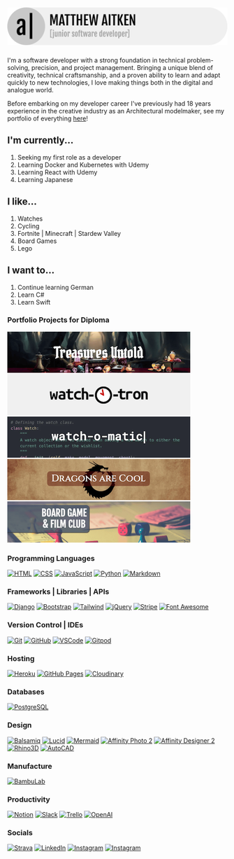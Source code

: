# [![Matthew Aitken](/assets/apeskinian_banner.png)](https://apeskinian.github.io/)

I'm a software developer with a strong foundation in technical problem-solving, precision, and project management. Bringing a unique blend of creativity, technical craftsmanship, and a proven ability to learn and adapt quickly to new technologies, I love making things both in the digital and analogue world.

Before embarking on my developer career I've previously had 18 years experience in the creative industry as an Architectural modelmaker, see my portfolio of everything [here](https://apeskinian.github.io/)!

## I'm currently...
1. Seeking my first role as a developer
2. Learning Docker and Kubernetes with Udemy
3. Learning React with Udemy
4. Learning Japanese

## I like...
1. Watches
2. Cycling
4. Fortnite | Minecraft | Stardew Valley
5. Board Games
3. Lego

## I want to...
1. Continue learning German
3. Learn C#
4. Learn Swift

### Portfolio Projects for Diploma
[![TU](assets/treasures_untold.png)](https://apeskinian-treasures-untold-568a3e176ede.herokuapp.com/)
[![WOT](assets/watch_o_tron.png)](https://apeskinian-watch-o-tron-f4512ce56f33.herokuapp.com/)
[![WOM](assets/watch_o_matic.png)](https://apeskinian-watch-o-matic-8cd45839ba26.herokuapp.com/)
[![DAC](assets/dragons_are_cool.png)](https://apeskinian.github.io/p2_dac/)
[![BGFC](assets/bgfc.png)](https://apeskinian.github.io/p1_bgfc/)

### Programming Languages
[![HTML](https://img.shields.io/badge/HTML5-E34F26?logo=html5&logoColor=fff&style=for-the-badge)](https://en.wikipedia.org/wiki/HTML)
[![CSS](https://img.shields.io/badge/CSS-639?logo=css&logoColor=fff&style=for-the-badge)](https://en.wikipedia.org/wiki/CSS)
[![JavaScript](https://img.shields.io/badge/JavaScript-F7DF1E?logo=javascript&logoColor=000&style=for-the-badge)](https://en.wikipedia.org/wiki/JavaScript)
[![Python](https://img.shields.io/badge/Python-3776AB?logo=python&logoColor=fff&style=for-the-badge)](https://www.python.org/)
[![Markdown](https://img.shields.io/badge/Markdown-000?logo=markdown&logoColor=fff&style=for-the-badge)](https://en.wikipedia.org/wiki/Markdown)

### Frameworks | Libraries | APIs
[![Django](https://img.shields.io/badge/Django-092E20?logo=django&logoColor=fff&style=for-the-badge)](https://www.djangoproject.com/)
[![Bootstrap](https://img.shields.io/badge/Bootstrap-7952B3?logo=bootstrap&logoColor=fff&style=for-the-badge)](https://getbootstrap.com/)
[![Tailwind](https://img.shields.io/badge/Tailwind%20CSS-06B6D4?logo=tailwindcss&logoColor=fff&style=for-the-badge)](https://tailwindcss.com/)
[![jQuery](https://img.shields.io/badge/jQuery-0769AD?logo=jquery&logoColor=fff&style=for-the-badge)](https://jquery.com/)
[![Stripe](https://img.shields.io/badge/Stripe-635BFF?logo=stripe&logoColor=fff&style=for-the-badge)](https://stripe.com/gb)
[![Font Awesome](https://img.shields.io/badge/Font%20Awesome-538DD7?logo=fontawesome&logoColor=fff&style=for-the-badge)](https://fontawesome.com/)

### Version Control | IDEs
[![Git](https://img.shields.io/badge/Git-F05032?logo=git&logoColor=fff&style=for-the-badge)](https://git-scm.com/)
[![GitHub](https://img.shields.io/badge/GitHub-181717?logo=github&logoColor=fff&style=for-the-badge)](https://github.com/apeskinian)
[![VSCode](https://img.shields.io/badge/VSCode-0A66C2?&style=for-the-badge)](https://code.visualstudio.com/)
[![Gitpod](https://img.shields.io/badge/Gitpod-FFAE33?logo=gitpod&logoColor=fff&style=for-the-badge)](https://www.gitpod.io/)

### Hosting
[![Heroku](https://img.shields.io/badge/Heroku-430098?logo=heroku&logoColor=fff&style=for-the-badge)](https://www.heroku.com/)
[![GitHub Pages](https://img.shields.io/badge/GitHub%20Pages-222?logo=githubpages&logoColor=fff&style=for-the-badge)](https://pages.github.com/)
[![Cloudinary](https://img.shields.io/badge/Cloudinary-3448C5?logo=cloudinary&logoColor=fff&style=for-the-badge)](https://cloudinary.com/)

### Databases
[![PostgreSQL](https://img.shields.io/badge/PostgreSQL-4169E1?logo=postgresql&logoColor=fff&style=for-the-badge)](https://www.postgresql.org/)

### Design
[![Balsamiq](https://img.shields.io/badge/Balsamiq-a7295a?&style=for-the-badge)](https://balsamiq.com/)
[![Lucid](https://img.shields.io/badge/Lucid-282C33?logo=lucid&logoColor=fff&style=for-the-badge)](https://www.lucidchart.com/pages)
[![Mermaid](https://img.shields.io/badge/Mermaid-FF3670?logo=mermaid&logoColor=fff&style=for-the-badge)](https://www.mermaidchart.com/)
[![Affinity Photo 2](https://img.shields.io/badge/Affinity%20Photo-4E3188?logo=affinityphoto&logoColor=fff&style=for-the-badge)](https://affinity.serif.com/en-gb/photo/)
[![Affinity Designer 2](https://img.shields.io/badge/Affinity%20Designer-134881?logo=affinitydesigner&logoColor=fff&style=for-the-badge)](https://affinity.serif.com/en-gb/designer/)
[![Rhino3D](https://img.shields.io/badge/Rhinoceros-801010?logo=rhinoceros&logoColor=fff&style=for-the-badge)](https://www.rhino3d.com/)
[![AutoCAD](https://img.shields.io/badge/AutoCAD-E51050?logo=autocad&logoColor=fff&style=for-the-badge)](https://www.autodesk.com/uk/products/autocad/)

### Manufacture
[![BambuLab](https://img.shields.io/badge/Bambu%20Lab-00AE42?logo=bambulab&logoColor=fff&style=for-the-badge)](https://bambulab.com/en-us/download/studio)

### Productivity
[![Notion](https://img.shields.io/badge/Notion-000?logo=notion&logoColor=fff&style=for-the-badge)](https://www.notion.com/)
[![Slack](https://img.shields.io/badge/Slack-4A154B?logo=slack&logoColor=fff&style=for-the-badge)](https://slack.com/intl/en-gb/)
[![Trello](https://img.shields.io/badge/Trello-0052CC?logo=trello&logoColor=fff&style=for-the-badge)](https://trello.com/)
[![OpenAI](https://img.shields.io/badge/OpenAI-412991?logo=openai&logoColor=fff&style=for-the-badge)](https://openai.com/)

### Socials
[![Strava](https://img.shields.io/badge/Strava-FC4C02?&style=for-the-badge&logo=strava&logoColor=fff)](https://www.strava.com/athletes/138497633)
[![LinkedIn](https://img.shields.io/badge/LinkedIn-0A66C2?&style=for-the-badge&logo=linkedin&logoColor=fff)](https://www.linkedin.com/in/apeskinian/)
[![Instagram](https://img.shields.io/badge/Instagram-E4405F?&style=for-the-badge&logo=instagram&logoColor=fff)](https://www.instagram.com/apeskinian/)
[![Instagram](https://img.shields.io/badge/Duolingo-58CC02?&style=for-the-badge&logo=duolingo&logoColor=fff)](https://www.duolingo.com/profile/apeskinian)
